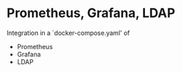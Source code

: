 Prometheus, Grafana, LDAP
=========================

Integration in a `docker-compose.yaml' of 
* Prometheus
* Grafana
* LDAP